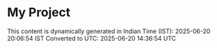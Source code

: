 # My Project

This content is dynamically generated in Indian Time (IST): 2025-06-20 20:06:54 IST
Converted to UTC: 2025-06-20 14:36:54 UTC
